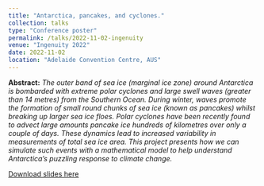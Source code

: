 ```yaml
---
title: "Antarctica, pancakes, and cyclones."
collection: talks
type: "Conference poster"
permalink: /talks/2022-11-02-ingenuity
venue: "Ingenuity 2022"
date: 2022-11-02
location: "Adelaide Convention Centre, AUS"
---
```


**Abstract:**
*The outer band of sea ice (marginal ice zone) around Antarctica is bombarded with extreme polar cyclones and large swell waves (greater than 14 metres) from the Southern Ocean. During winter, waves promote the formation of small round chunks of sea ice (known as pancakes) whilst breaking up larger sea ice floes. Polar cyclones have been recently found to advect large amounts pancake ice hundreds of kilometres over only a couple of days. These dynamics lead to increased variability in measurements of total sea ice area. This project presents how we can simulate such events with a mathematical model to help understand Antarctica’s puzzling response to climate change.*


[Download slides here](http://noahday.github.io/files/IngenuityPoster2022.pdf)



